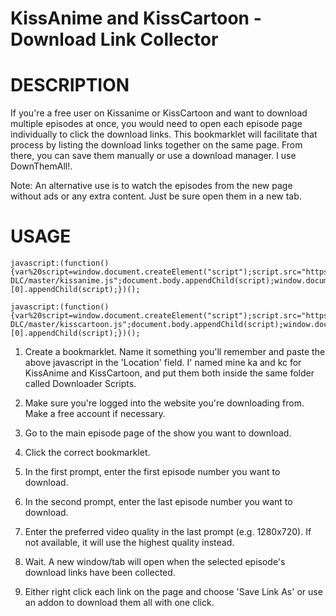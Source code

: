 KissAnime and KissCartoon - Download Link Collector
======================

DESCRIPTION
======================

If you're a free user on Kissanime or KissCartoon and want to download multiple episodes at once, you would need to open each episode page individually to click the download links. This bookmarklet will facilitate that process by listing the download links together on the same page. From there, you can save them manually or use a download manager. I use DownThemAll!.

Note: An alternative use is to watch the episodes from the new page without ads or any extra content. Just be sure open them in a new tab.

USAGE
======================

```
javascript:(function(){var%20script=window.document.createElement("script");script.src="https://rawgit.com/sv26031/KissAnime-DLC/master/kissanime.js";document.body.appendChild(script);window.document.getElementsByTagName("head")[0].appendChild(script);})();
```
```
javascript:(function(){var%20script=window.document.createElement("script");script.src="https://rawgit.com/sv26031/KissAnime-DLC/master/kisscartoon.js";document.body.appendChild(script);window.document.getElementsByTagName("head")[0].appendChild(script);})();
```
1. Create a bookmarklet. Name it something you'll remember and paste the above javascript in the 'Location' field. I' named mine ka and kc for KissAnime and KissCartoon, and put them both inside the same folder called Downloader Scripts.

2. Make sure you're logged into the website you're downloading from. Make a free account if necessary.

3. Go to the main episode page of the show you want to download.

4. Click the correct bookmarklet.

5. In the first prompt, enter the first episode number you want to download.

6. In the second prompt, enter the last episode number you want to download.

7. Enter the preferred video quality in the last prompt (e.g. 1280x720). If not available, it will use the highest quality instead.

8. Wait. A new window/tab will open when the selected episode's download links have been collected.

9. Either right click each link on the page and choose 'Save Link As' or use an addon to download them all with one click. 
